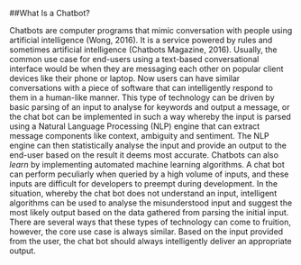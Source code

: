 ##What Is a Chatbot?

Chatbots are computer programs that mimic conversation with people using artificial intelligence (Wong, 2016). It is a service powered by rules and sometimes artificial intelligence (Chatbots Magazine, 2016). Usually, the common use case for end-users using a text-based conversational interface would be when they are messaging each other on popular client devices like their phone or laptop. Now users can have similar conversations with a piece of software that can intelligently respond to them in a human-like manner. This type of technology can be driven by basic parsing of an input to analyse for keywords and output a message, or the chat bot can be implemented in such a way whereby the input is parsed using a Natural Language Processing (NLP) engine that can extract message components like context, ambiguity and sentiment. The NLP engine can then statistically analyse the input and provide an output to the end-user based on the result it deems most accurate. Chatbots can also *learn* by implementing automated machine learning algorithms. A chat bot can perform peculiarly when queried by a high volume of inputs, and these inputs are difficult for developers to preempt during development. In the situation, whereby the chat bot does not understand an input, intelligent algorithms can be used to analyse the misunderstood input and suggest the most likely output based on the data gathered from parsing the initial input. There are several ways that these types of technology can come to fruition, however, the core use case is always similar. Based on the input provided from the user, the chat bot should always intelligently deliver an appropriate output.


<!--Maybe one more citation after " A chat bot can perform peculiarly when queried by a high volume of inputs, and these inputs are difficult for developers to preempt during development."-->
